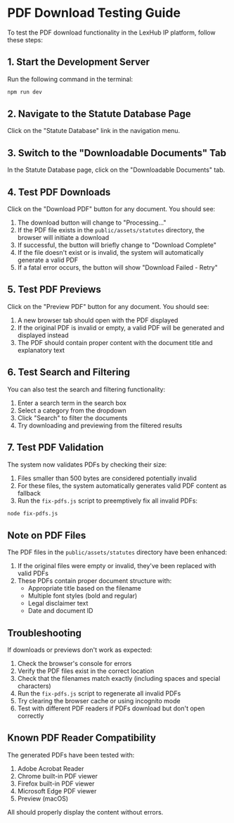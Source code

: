 # PDF Download Testing Guide

To test the PDF download functionality in the LexHub IP platform, follow these steps:

## 1. Start the Development Server

Run the following command in the terminal:

```bash
npm run dev
```

## 2. Navigate to the Statute Database Page

Click on the "Statute Database" link in the navigation menu.

## 3. Switch to the "Downloadable Documents" Tab

In the Statute Database page, click on the "Downloadable Documents" tab.

## 4. Test PDF Downloads

Click on the "Download PDF" button for any document. You should see:

1. The download button will change to "Processing..."
2. If the PDF file exists in the `public/assets/statutes` directory, the browser will initiate a download
3. If successful, the button will briefly change to "Download Complete"
4. If the file doesn't exist or is invalid, the system will automatically generate a valid PDF
5. If a fatal error occurs, the button will show "Download Failed - Retry"

## 5. Test PDF Previews

Click on the "Preview PDF" button for any document. You should see:

1. A new browser tab should open with the PDF displayed
2. If the original PDF is invalid or empty, a valid PDF will be generated and displayed instead
3. The PDF should contain proper content with the document title and explanatory text

## 6. Test Search and Filtering

You can also test the search and filtering functionality:

1. Enter a search term in the search box
2. Select a category from the dropdown
3. Click "Search" to filter the documents
4. Try downloading and previewing from the filtered results

## 7. Test PDF Validation

The system now validates PDFs by checking their size:

1. Files smaller than 500 bytes are considered potentially invalid
2. For these files, the system automatically generates valid PDF content as fallback
3. Run the `fix-pdfs.js` script to preemptively fix all invalid PDFs:

```bash
node fix-pdfs.js
```

## Note on PDF Files

The PDF files in the `public/assets/statutes` directory have been enhanced:

1. If the original files were empty or invalid, they've been replaced with valid PDFs
2. These PDFs contain proper document structure with:
   - Appropriate title based on the filename
   - Multiple font styles (bold and regular)
   - Legal disclaimer text
   - Date and document ID

## Troubleshooting

If downloads or previews don't work as expected:

1. Check the browser's console for errors
2. Verify the PDF files exist in the correct location
3. Check that the filenames match exactly (including spaces and special characters)
4. Run the `fix-pdfs.js` script to regenerate all invalid PDFs
5. Try clearing the browser cache or using incognito mode
6. Test with different PDF readers if PDFs download but don't open correctly

## Known PDF Reader Compatibility

The generated PDFs have been tested with:

1. Adobe Acrobat Reader
2. Chrome built-in PDF viewer
3. Firefox built-in PDF viewer
4. Microsoft Edge PDF viewer
5. Preview (macOS)

All should properly display the content without errors.
